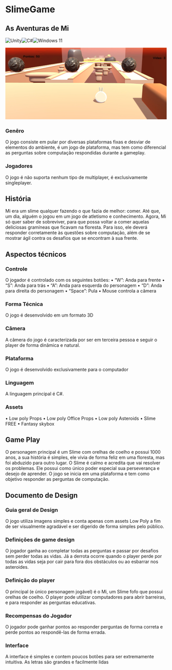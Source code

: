 # SlimeGame

## As Aventuras de Mi

![Unity](https://img.shields.io/badge/unity-%23000000.svg?style=for-the-badge&logo=unity&logoColor=white)![C#](https://img.shields.io/badge/c%23-%23239120.svg?style=for-the-badge&logo=c-sharp&logoColor=white)![Windows 11](https://img.shields.io/badge/Windows%2011-%230079d5.svg?style=for-the-badge&logo=Windows%2011&logoColor=white)

![Foto do jogo](fotoJogo.png)

### Genêro

O jogo consiste em pular por diversas plataformas fixas e desviar de elementos do
ambiente, é um jogo de plataforma, mas tem como diferencial as perguntas sobre
computação respondidas durante a gameplay.

### Jogadores

O jogo é não suporta nenhum tipo de multiplayer, é exclusivamente singleplayer.

## História

Mi era um slime qualquer fazendo o que fazia de melhor: comer. Até que, um dia,
alguém o jogou em um jogo de atletismo e conhecimento. Agora, Mi só quer saber
de sobreviver, para que possa voltar a comer aquelas deliciosas gramíneas que
ficavam na floresta.
Para isso, ele deverá responder corretamente às questões sobre computação, além
de se mostrar ágil contra os desafios que se encontram à sua frente.

## Aspectos técnicos

### Controle

O jogador é controlado com os seguintes botões:
• “W”: Anda para frente
• “S”: Anda para trás
• “A”: Anda para esquerda do personagem
• “D”: Anda para direita do personagem
• “Space”: Pula
• Mouse controla a câmera

### Forma Técnica

O jogo é desenvolvido em um formato 3D

### Câmera

A câmera do jogo é caracterizada por ser em terceira pessoa e seguir o player de
forma dinâmica e natural.

### Plataforma

O jogo é desenvolvido exclusivamente para o computador

### Linguagem

A linguagem principal é C#.

### Assets

• Low poly Props
• Low poly Office Props
• Low poly Asteroids
• Slime FREE
• Fantasy skybox

## Game Play

O personagem principal é um Slime com orelhas de coelho e possui 1000 anos, a sua história é
simples, ele vivia de forma feliz em uma floresta, mas foi abduzido para outro lugar. O Slime é
calmo e acredita que vai resolver os problemas. Ele possui como único poder especial sua
perseverança e desejo de aprender. O jogo se inicia em uma plataforma e tem como objetivo
responder as perguntas de computação.

## Documento de Design

### Guia geral de Design

O jogo utiliza imagens simples e conta apenas com assets Low Poly a fim de ser
visualmente agradável e ser digerido de forma simples pelo público.

### Definições de game design

O jogador ganha ao completar todas as perguntas e passar por desafios sem perder todas as vidas. Já a derrota ocorre quando o player perde por todas as vidas seja por cair para fora dos obstáculos ou ao esbarrar nos asteroides.

### Definição do player

O principal (e único personagem jogável) é o Mi, um Slime fofo que possui orelhas de coelho. O player pode utilizar computadores para abrir barreiras, e para responder as perguntas educativas.

### Recompensas do Jogador

O jogador pode ganhar pontos ao responder perguntas de forma correta e perde pontos ao respondê-las de forma errada.

### Interface

A interface é simples e contem poucos botões para ser extremamente intuitiva. As letras são grandes e facilmente lidas
